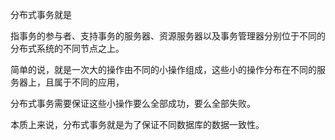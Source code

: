 分布式事务就是



指事务的参与者、支持事务的服务器、资源服务器以及事务管理器分别位于不同的分布式系统的不同节点之上。



简单的说，就是一次大的操作由不同的小操作组成，这些小的操作分布在不同的服务器上，且属于不同的应用，



分布式事务需要保证这些小操作要么全部成功，要么全部失败。



本质上来说，分布式事务就是为了保证不同数据库的数据一致性。